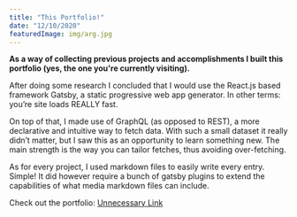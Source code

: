 ```yaml
---
title: "This Portfolio!​"
date: "12/10/2020"
featuredImage: img/arg.jpg
---
```


**As a way of collecting previous projects and accomplishments I built this portfolio (yes, the one you're currently visiting).**

After doing some research I concluded that I would use the React.js based framework Gatsby, a static progressive web app generator. In other terms: you’re site loads REALLY fast. 

On top of that, I made use of GraphQL (as opposed to REST), a more declarative and intuitive way to fetch data. With such a small dataset it really didn’t matter, but I saw this as an opportunity to learn something new. The main strength is the way you can tailor fetches, thus avoiding over-fetching. 

As for every project, I used markdown files to easily write every entry. Simple! It did however require a bunch of gatsby plugins to extend the capabilities of what media markdown files can include. 

Check out the portfolio: [Unnecessary Link]()
